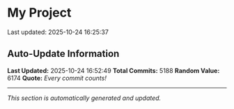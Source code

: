 # My Project


Last updated: 2025-10-24 16:25:37











































































































































































































































































































































































































































































































































































































































































































































































































































































































































































































































































































































































































































































































































































































































































































































































































































































































































































































































































































































































































































































































































































































































































































































































































































































































































































































































































































































































































































































































































































































































































































































































































































































































































































































































































































































































































































































































































































































































































































































































































































































































































































































































































































































































































































































































































































































































































































































































































































































































































































































































































































































































































































































































































































































































































































































































































































































































































































































## Auto-Update Information

**Last Updated:** 2025-10-24 16:52:49
**Total Commits:** 5188
**Random Value:** 6174
**Quote:** _Every commit counts!_

---
_This section is automatically generated and updated._